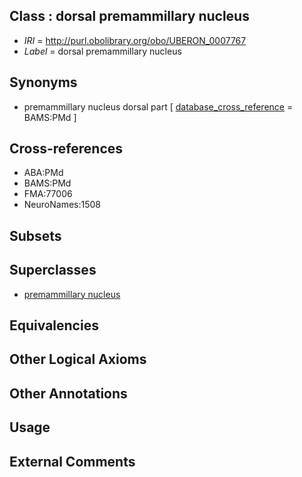 
## Class : dorsal premammillary nucleus

 * *IRI* = http://purl.obolibrary.org/obo/UBERON_0007767
 * *Label* = dorsal premammillary nucleus

## Synonyms

 * premammillary nucleus dorsal part [ [database_cross_reference](../../ef/oboInOwl#hasDbXref.md) = BAMS:PMd ]

## Cross-references

 * ABA:PMd
 * BAMS:PMd
 * FMA:77006
 * NeuroNames:1508

## Subsets


## Superclasses

 * [premammillary nucleus](../../UBERON/12/UBERON_0002712.md)

## Equivalencies


## Other Logical Axioms


## Other Annotations


## Usage


## External Comments

